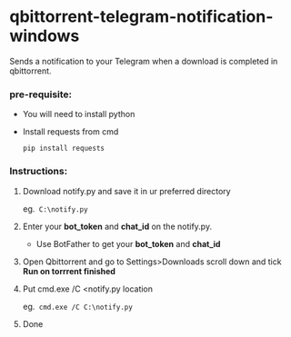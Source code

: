 # qbittorrent-telegram-notification-windows
Sends a notification to your Telegram when a download is completed in qbittorrent.

### pre-requisite:

* You will need to install python
* Install requests from cmd
  
  ```pip install requests```

### Instructions:
  
  1. Download notify.py and save it in ur preferred directory

     eg.``` C:\notify.py```
  3. Enter your **bot_token** and **chat_id** on the notify.py.
     - Use BotFather to get your **bot_token** and **chat_id**
  4. Open Qbittorrent and go to Settings>Downloads scroll down and tick **Run on torrrent finished**
  5. Put cmd.exe /C <notify.py location

     eg.` cmd.exe /C C:\notify.py`
  7. Done
